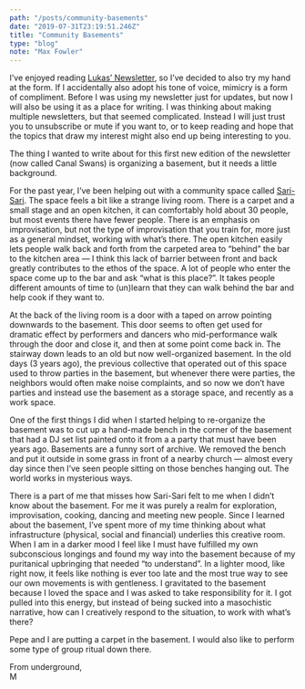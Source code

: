 ```yaml
---
path: "/posts/community-basements"
date: "2019-07-31T23:19:51.246Z"
title: "Community Basements"
type: "blog"
note: "Max Fowler"
---
```

I’ve enjoyed reading [Lukas’ Newsletter](https://tinyletter.com/gnamma), so I’ve decided to also try my hand at the form. If I accidentally also adopt his tone of voice, mimicry is a form of compliment. Before I was using my newsletter just for updates, but now I will also be using it as a place for writing. I was thinking about making multiple newsletters, but that seemed complicated. Instead I will just trust you to unsubscribe or mute if you want to, or to keep reading and hope that the topics that draw my interest might also end up being interesting to you. 

The thing I wanted to write about for this first new edition of the newsletter (now called Canal Swans) is organizing a basement, but it needs a little background.

For the past year, I’ve been helping out with a community space called [Sari-Sari](http://sarisarisalon.org/). The space feels a bit like a strange living room. There is a carpet and a small stage and an open kitchen, it can comfortably hold about 30 people, but most events there have fewer people. There is an emphasis on improvisation, but not the type of improvisation that you train for, more just as a general mindset, working with what’s there. The open kitchen easily lets people walk back and forth from the carpeted area to “behind” the bar to the kitchen area — I think this lack of barrier between front and back greatly contributes to the ethos of the space. A lot of people who enter the space come up to the bar and ask “what is this place?”. It takes people different amounts of time to (un)learn that they can walk behind the bar and help cook if they want to.

At the back of the living room is a door with a taped on arrow pointing downwards to the basement. This door seems to often get used for dramatic effect by performers and dancers who mid-performance walk through the door and close it, and then at some point come back in. The stairway down leads to an old but now well-organized basement. In the old days (3 years ago), the previous collective that operated out of this space used to throw parties in the basement, but whenever there were parties, the neighbors would often make noise complaints, and so now we don’t have parties and instead use the basement as a storage space, and recently as a work space.

One of the first things I did when I started helping to re-organize the basement was to cut up a hand-made bench in the corner of the basement that had a DJ set list painted onto it from a a party that must have been years ago. Basements are a funny sort of archive. We removed the bench and put it outside in some grass in front of a nearby church — almost every day since then I’ve seen people sitting on those benches hanging out. The world works in mysterious ways.

There is a part of me that misses how Sari-Sari felt to me when I didn’t know about the basement. For me it was purely a realm for exploration, improvisation, cooking, dancing and meeting new people. Since I learned about the basement, I’ve spent more of my time thinking about what infrastructure (physical, social and financial) underlies this creative room. When I am in a darker mood I feel like I must have fulfilled my own subconscious longings and found my way into the basement because of my puritanical upbringing that needed “to understand”. In a lighter mood, like right now, it feels like nothing is ever too late and the most true way to see our own movements is with gentleness. I gravitated to the basement because I loved the space and I was asked to take responsibility for it. I got pulled into this energy, but instead of being sucked into a masochistic narrative, how can I creatively respond to the situation, to work with what’s there?

Pepe and I are putting a carpet in the basement. I would also like to perform some type of group ritual down there.

From underground,  
M
